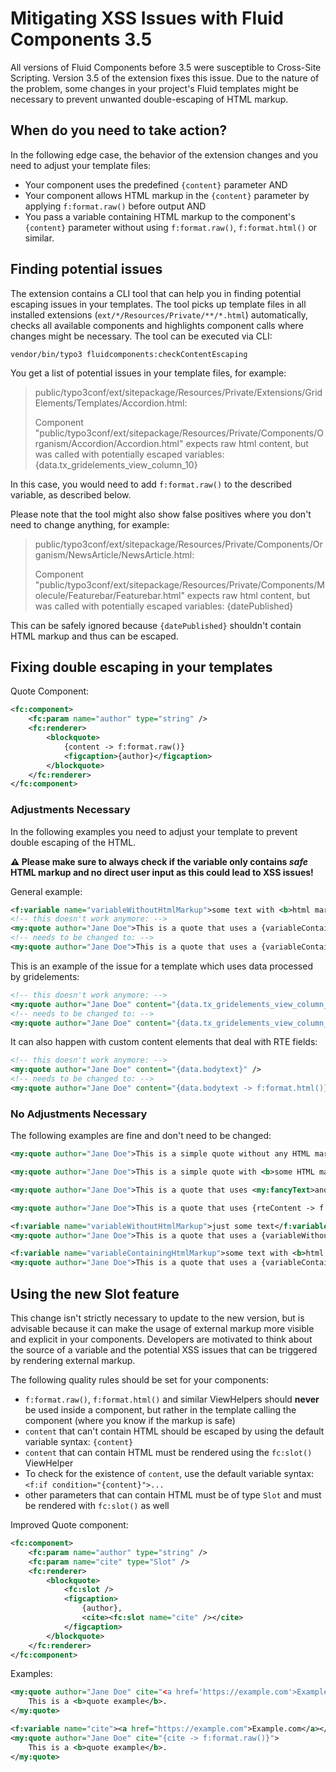 # Mitigating XSS Issues with Fluid Components 3.5

All versions of Fluid Components before 3.5 were susceptible to Cross-Site Scripting. Version 3.5 of the extension
fixes this issue. Due to the nature of the problem, some changes in your project's Fluid templates might be necessary
to prevent unwanted double-escaping of HTML markup.

## When do you need to take action?

In the following edge case, the behavior of the extension changes and you need to adjust your template files:

* Your component uses the predefined `{content}` parameter AND
* Your component allows HTML markup in the `{content}` parameter by applying `f:format.raw()` before output AND
* You pass a variable containing HTML markup to the component's `{content}` parameter without using `f:format.raw()`, `f:format.html()` or similar.

## Finding potential issues

The extension contains a CLI tool that can help you in finding potential escaping issues in your templates. The tool
picks up template files in all installed extensions (`ext/*/Resources/Private/**/*.html`) automatically, checks all
available components and highlights component calls where changes might be necessary. The tool can be executed via CLI:

```
vendor/bin/typo3 fluidcomponents:checkContentEscaping
```

You get a list of potential issues in your template files, for example:

> public/typo3conf/ext/sitepackage/Resources/Private/Extensions/GridElements/Templates/Accordion.html:
> 
> Component "public/typo3conf/ext/sitepackage/Resources/Private/Components/Organism/Accordion/Accordion.html" expects raw html content, but was called with potentially escaped variables: {data.tx_gridelements_view_column_10}

In this case, you would need to add `f:format.raw()` to the described variable, as described below.

Please note that the tool might also show false positives where you don't need to change anything, for example:

> public/typo3conf/ext/sitepackage/Resources/Private/Components/Organism/NewsArticle/NewsArticle.html:
> 
> Component "public/typo3conf/ext/sitepackage/Resources/Private/Components/Molecule/Featurebar/Featurebar.html" expects raw html content, but was called with potentially escaped variables: {datePublished}

This can be safely ignored because `{datePublished}` shouldn't contain HTML markup and thus can be escaped.

## Fixing double escaping in your templates

Quote Component:

```xml
<fc:component>
    <fc:param name="author" type="string" />
    <fc:renderer>
        <blockquote>
            {content -> f:format.raw()}
            <figcaption>{author}</figcaption>
        </blockquote>
    </fc:renderer>
</fc:component>
```

### Adjustments Necessary

In the following examples you need to adjust your template to prevent double escaping of the HTML.

**⚠️ Please make sure to always check if the variable only contains *safe* HTML markup and no direct user input as this could lead to XSS issues!**

General example:

```xml
<f:variable name="variableWithoutHtmlMarkup">some text with <b>html markup</b></f:variable>
<!-- this doesn't work anymore: -->
<my:quote author="Jane Doe">This is a quote that uses a {variableContainingHtmlMarkup}.</my:quote>
<!-- needs to be changed to: -->
<my:quote author="Jane Doe">This is a quote that uses a {variableContainingHtmlMarkup -> f:format.raw()}.</my:quote>
```

This is an example of the issue for a template which uses data processed by gridelements:

```xml
<!-- this doesn't work anymore: -->
<my:quote author="Jane Doe" content="{data.tx_gridelements_view_column_10}" />
<!-- needs to be changed to: -->
<my:quote author="Jane Doe" content="{data.tx_gridelements_view_column_10 -> f:format.raw()}" />
```

It can also happen with custom content elements that deal with RTE fields:

```xml
<!-- this doesn't work anymore: -->
<my:quote author="Jane Doe" content="{data.bodytext}" />
<!-- needs to be changed to: -->
<my:quote author="Jane Doe" content="{data.bodytext -> f:format.html()}" />
```

### No Adjustments Necessary

The following examples are fine and don't need to be changed:

```xml
<my:quote author="Jane Doe">This is a simple quote without any HTML markup</my:quote>
```

```xml
<my:quote author="Jane Doe">This is a simple quote with <b>some HTML markup</b></my:quote>
```

```xml
<my:quote author="Jane Doe">This is a quote that uses <my:fancyText>another component</my:fancyText></my:quote>
```

```xml
<my:quote author="Jane Doe">This is a quote that uses {rteContent -> f:format.html()}.</my:quote>
```

```xml
<f:variable name="variableWithoutHtmlMarkup">just some text</f:variable>
<my:quote author="Jane Doe">This is a quote that uses a {variableWithoutHtmlMarkup}.</my:quote>
```

```xml
<f:variable name="variableContainingHtmlMarkup">some text with <b>html markup</b></f:variable>
<my:quote author="Jane Doe">This is a quote that uses a {variableContainingHtmlMarkup -> f:format.raw()}.</my:quote>
```

## Using the new Slot feature

This change isn't strictly necessary to update to the new version, but is advisable because it can make the usage of external
markup more visible and explicit in your components. Developers are motivated to think about the source of a variable and
the potential XSS issues that can be triggered by rendering external markup.

The following quality rules should be set for your components:

* `f:format.raw()`, `f:format.html()` and similar ViewHelpers should **never** be used inside a component, but rather in the
template calling the component (where you know if the markup is safe)
* `content` that can't contain HTML should be escaped by using the default variable syntax: `{content}`
* `content` that can contain HTML must be rendered using the `fc:slot()` ViewHelper
* To check for the existence of `content`, use the default variable syntax: `<f:if condition="{content}">...`
* other parameters that can contain HTML must be of type `Slot` and must be rendered with `fc:slot()` as well

Improved Quote component:

```xml
<fc:component>
    <fc:param name="author" type="string" />
    <fc:param name="cite" type="Slot" />
    <fc:renderer>
        <blockquote>
            <fc:slot />
            <figcaption>
                {author},
                <cite><fc:slot name="cite" /></cite>
            </figcaption>
        </blockquote>
    </fc:renderer>
</fc:component>
```

Examples:

```xml
<my:quote author="Jane Doe" cite="<a href='https://example.com'>Example.com</a>">
    This is a <b>quote example</b>.
</my:quote>
```

```xml
<f:variable name="cite"><a href="https://example.com">Example.com</a></f:variable>
<my:quote author="Jane Doe" cite="{cite -> f:format.raw()}">
    This is a <b>quote example</b>.
</my:quote>
```
